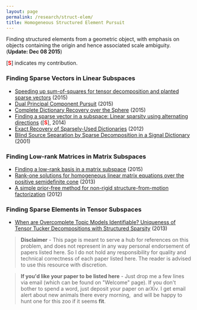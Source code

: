 ```yaml
---
layout: page
permalink: /research/struct-elem/
title: Homogeneous Structured Element Pursuit
---
```

Finding structured elements from a geometric object, with emphasis on objects containing the origin and hence associated scale ambiguity.  (**Update: Dec 08 2015**)

\[<span style="color:red">**S**</span>\] indicates my contribution. 

### Finding Sparse Vectors in Linear Subspaces 
  +  [Speeding up sum-of-squares for tensor decomposition and planted sparse vectors](http://arxiv.org/abs/1512.02337) (2015)
  +  [Dual Principal Component Pursuit](http://arxiv.org/abs/1510.04390) (2015)
  +  [Complete Dictionary Recovery over the Sphere](http://arxiv.org/abs/1504.06785) (2015)
  +  [Finding a sparse vector in a subspace: Linear sparsity using alternating directions](http://arxiv.org/abs/1412.4659) (\[<span style="color:red">**S**</span>\], 2014)
  +  [Exact Recovery of Sparsely-Used Dictionaries](http://arxiv.org/abs/1206.5882) (2012)
  +  [Blind Source Separation by Sparse Decomposition in a Signal Dictionary](http://www.ncbi.nlm.nih.gov/pubmed/11255573) (2001)

### Finding Low-rank Matrices in Matrix Subspaces
  +  [Finding a low-rank basis in a matrix subspace](http://arxiv.org/abs/1503.08601) (2015)
  +  [Rank-one solutions for homogeneous linear matrix equations over the positive semidefinite cone](http://arxiv.org/abs/1211.2131) (2013)
  +  [A simple prior-free method for non-rigid structure-from-motion factorization](https://doi.org/10.1007/s11263-013-0684-2) (2012)

### Finding Sparse Elements in Tensor Subspaces
  +  [When are Overcomplete Topic Models Identifiable? Uniqueness of Tensor Tucker Decompositions with Structured Sparsity](http://arxiv.org/abs/1308.2853) (2013)


> **Disclaimer** - This page is meant to serve a hub for references on this problem, and does not represent in any way personal endorsement of papers listed here. So I do not hold any responsibility for quality and technical correctness of each paper listed here. The reader is advised to use this resource with discretion.

> **If you'd like your paper to be listed here**  - Just drop me a few lines via email (which can be found on "Welcome" page). If you don't bother to spend a word, just deposit your paper on arXiv. I get email alert about new animals there every morning,  and will be happy to hunt one for this zoo if it seems **fit**. 
